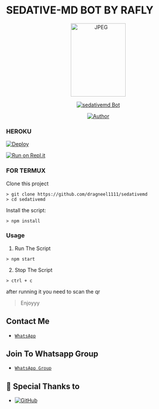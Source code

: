 # SEDATIVE-MD BOT BY RAFLY
<p align="center">
<img src="https://telegra.ph/file/434a4cb9d7e56cf3417b1.jpg" alt="JPEG" width="150" height="200"/>
</p>
<p align="center">
<a href="#"><img title="sedativemd Bot" src="https://img.shields.io/badge/sedativemd Bot-green?colorA=%23ff0000&colorB=%23017e40&style=for-the-badge"></a>
</p>
<p align="center">
<a href="https://github.com/dragneel1111"><img title="Author" src="https://img.shields.io/badge/Author-Rafly¹¹~-blue.svg?style=for-the-badge&logo=github"></a>
</p>
<p align="center">
 
### HEROKU
[![Deploy](https://www.herokucdn.com/deploy/button.svg)](https://heroku.com/deploy?template=https://github.com/dragneel1111/sedativemd/)

[![Run on Repl.it](https://repl.it/badge/github/dragneel1111/sedativemd)](https://repl.it/github/dragneel1111/sedativemd)
<p align="center">
  
### FOR TERMUX
Clone this project

```
> git clone https://github.com/dragneel1111/sedativemd
> cd sedativemd
```

Install the script:

```
> npm install
```

### Usage
1. Run The Script

```
> npm start
```

2. Stop The Script

```
> ctrl + c
```

after running it you need to scan the qr

> Enjoyyy
  
## Contact Me
* [`WhatsApp`](https://wa.me/687731367)
## Join To Whatsapp Group
* [`WhatsApp Group`](https://chat.whatsapp.com/FKpQaesSE4dFlkakaKcYi6)
  
## 🙏 Special Thanks to
* <a href="https://github.com/adiwajshing/Baileys"><img alt="GitHub" src="https://img.shields.io/badge/@adiwajshing/Baileys%20-%23121011.svg?style=flat-square&logo=npm&color=white"/></a>

